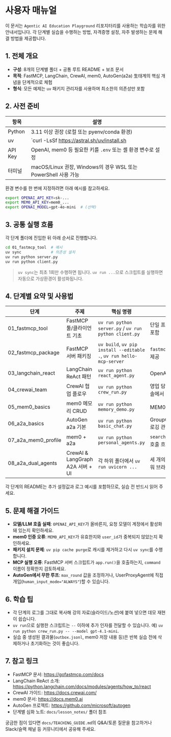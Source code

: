 # 사용자 매뉴얼

이 문서는 `Agentic AI Education Playground` 리포지터리를 사용하는 학습자를 위한 안내서입니다. 각 단계별 실습을 수행하는 방법, 자격증명 설정, 자주 발생하는 문제 해결 방법을 제공합니다.

## 1. 전체 개요
- **구성**: 8개의 단계별 폴더 + 공통 루트 README + 보조 문서
- **목적**: FastMCP, LangChain, CrewAI, mem0, AutoGen(a2a) ⽣태계의 핵심 개념을 단계적으로 체험
- **형식**: 모든 예제는 `uv` 패키지 관리자를 사용하며 최소한의 의존성만 포함

## 2. 사전 준비
| 항목 | 설명 |
| --- | --- |
| Python | 3.11 이상 권장 (로컬 또는 pyenv/conda 환경)
| uv | `curl -LsSf https://astral.sh/uv/install.sh | sh` 또는 Homebrew 등으로 설치
| API Key | OpenAI, mem0 등 필요한 키를 `.env` 또는 셸 환경 변수로 설정
| 터미널 | macOS/Linux 권장, Windows의 경우 WSL 또는 PowerShell 사용 가능

환경 변수를 한 번에 지정하려면 아래 예시를 참고하세요.
```bash
export OPENAI_API_KEY=sk-...
export MEM0_API_KEY=mem0_...
export OPENAI_MODEL=gpt-4o-mini  # (선택)
```

## 3. 공통 실행 흐름
각 단계 폴더에 진입한 뒤 아래 순서로 진행합니다.
```bash
cd 01_fastmcp_tool  # 예시
uv sync             # 의존성 설치
uv run python server.py
uv run python client.py
```
> `uv sync`는 최초 1회만 수행하면 됩니다. `uv run ...`으로 스크립트를 실행하면 자동으로 가상환경이 활성화됩니다.

## 4. 단계별 요약 및 사용법
| 단계 | 주제 | 핵심 명령 | 비고 |
| --- | --- | --- | --- |
| 01_fastmcp_tool | FastMCP 툴/클라이언트 기초 | `uv run python server.py` / `uv run python client.py` | 단일 프로세스 테스트 포함 |
| 02_fastmcp_package | FastMCP 서버 패키징 | `uv build`, `uv pip install --editable .`, `uv run hello-mcp-server` | `fastmcp.json` 예시 제공 |
| 03_langchain_react | LangChain ReAct 패턴 | `uv run python react_agent.py` | OpenAI API 키 필요 |
| 04_crewai_team | CrewAI 협업 플로우 | `uv run python crew_run.py` | 영업 담당자 입력을 콘솔에서 직접 제공 |
| 05_mem0_basics | mem0 메모리 CRUD | `uv run python memory_demo.py` | MEM0 API 키 필요 |
| 06_a2a_basics | AutoGen a2a 기본 | `uv run python basic_chat.py` | GroupChatManager 로깅 관찰 |
| 07_a2a_mem0_profile | mem0 + a2a | `uv run python personal_agents.py` | `search_profile` 툴 호출 흐름 확인 |
| 08_a2a_dual_agents | CrewAI & LangGraph A2A 서버 + UI | 각 하위 폴더에서 `uv run uvicorn ...` | 세 개의 프로세스를 띄워 브라우저로 테스트 |

각 단계의 README는 추가 설정값과 로그 예시를 포함하므로, 실습 전 반드시 읽어 주세요.

## 5. 문제 해결 가이드
- **모델/LLM 호출 실패**: `OPENAI_API_KEY`가 올바른지, 요청 모델이 계정에서 활성화돼 있는지 확인하세요.
- **mem0 인증 오류**: `MEM0_API_KEY`가 유효한지와 `user_id`가 중복되지 않았는지 확인하세요.
- **패키지 설치 문제**: `uv pip cache purge`로 캐시를 제거하고 다시 `uv sync`를 수행합니다.
- **MCP 실행 오류**: FastMCP 서버 스크립트가 `app.run()`을 호출하는지, `command` 이름이 정확한지 검토하세요.
- **AutoGen에서 무한 루프**: `max_round` 값을 조정하거나, UserProxyAgent에 직접 개입(`human_input_mode="ALWAYS"`)할 수 있습니다.

## 6. 학습 팁
- 각 단계의 로그를 그대로 복사해 강의 자료(슬라이드/노션)에 붙여 넣으면 데모 재현이 쉽습니다.
- `uv run`으로 실행한 스크립트는 `--` 이하에 추가 인자를 전달할 수 있습니다. 예) `uv run python crew_run.py -- --model gpt-4.1-mini`.
- 실습 중 생성된 결과물(`outbox.jsonl`, mem0 저장 내용 등)은 반복 실습 전에 삭제하거나 초기화하는 것이 좋습니다.

## 7. 참고 링크
- FastMCP 문서: https://gofastmcp.com/docs
- LangChain ReAct 소개: https://python.langchain.com/docs/modules/agents/how_to/react
- CrewAI 가이드: https://docs.crewai.com/
- mem0 문서: https://docs.mem0.ai
- AutoGen 프로젝트: https://github.com/microsoft/autogen
- 단계별 심화 노트: `docs/lesson_notes/` 폴더 참조

궁금한 점이 있다면 `docs/TEACHING_GUIDE.md`의 Q&A/토론 질문을 참고하거나 Slack/슬랙 채널 등 커뮤니티에서 공유해 주세요.
